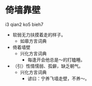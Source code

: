 # 倚墙靠壁
i3 qian2 ko5 bieh7
+ 软弱无力扶摸着走的样子。
  * 如皋方言词典
+ 倚着墙壁
  * 兴化方言词典
    - 每逢开会他总是～的打瞌睡。
+ （引）性情懦弱、孤僻，缺乏朝气。
  * 兴化方言词典
    - 谚曰：宁养飞墙走壁，不养～。
